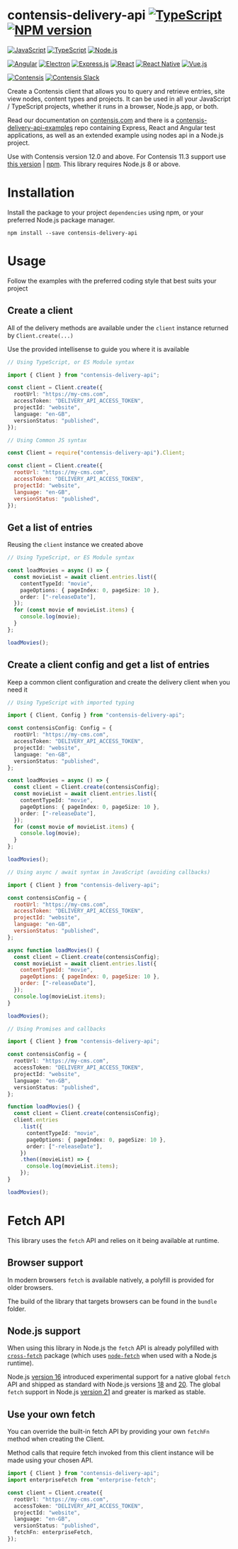 # contensis-delivery-api [![TypeScript](https://img.shields.io/badge/TypeScript-007ACC?style=flat&logo=typescript&logoColor=white)]() [![NPM version](https://img.shields.io/npm/v/contensis-delivery-api.svg?style=flat)](https://www.npmjs.com/package/contensis-delivery-api)

[![JavaScript](https://img.shields.io/badge/JavaScript-323330?style=for-the-badge&logo=javascript&logoColor=F7DF1E)]()
[![TypeScript](https://img.shields.io/badge/TypeScript-007ACC?style=for-the-badge&logo=typescript&logoColor=white)]()
[![Node.js](https://img.shields.io/badge/Node%20js-339933?style=for-the-badge&logo=nodedotjs&logoColor=white)]()

[![Angular](https://img.shields.io/badge/Angular-DD0031?style=for-the-badge&logo=angular&logoColor=white)](https://angular.dev/) [![Electron](https://img.shields.io/badge/Electron-2B2E3A?style=for-the-badge&logo=electron&logoColor=9FEAF9)](https://electronjs.org/) [![Express.js](https://img.shields.io/badge/Express%20js-000000?style=for-the-badge&logo=express&logoColor=white)](https://expressjs.com/) [![React](https://img.shields.io/badge/React-20232A?style=for-the-badge&logo=react&logoColor=61DAFB)](https://react.dev/) [![React Native](https://img.shields.io/badge/React_Native-20232A?style=for-the-badge&logo=react&logoColor=61DAFB)](https://reactnative.dev/) [![Vue.js](https://img.shields.io/badge/Vue%20js-35495E?style=for-the-badge&logo=vuedotjs&logoColor=4FC08D)](https://vuejs.org/)

[![Contensis](https://img.shields.io/badge/Contensis-00304d?style=for-the-badge)](https://www.contensis.com)
[![Contensis Slack](https://img.shields.io/badge/Slack-4A154B?style=for-the-badge&logo=slack&logoColor=white)](https://contensis.slack.com)

Create a Contensis client that allows you to query and retrieve entries, site view nodes, content types and projects. It can be used in all your JavaScript / TypeScript projects, whether it runs in a browser, Node.js app, or both.

Read our documentation on [contensis.com](https://www.contensis.com/help-and-docs/apis/delivery-js) and there is a [contensis-delivery-api-examples](https://github.com/contensis/contensis-delivery-api-examples) repo containing Express, React and Angular test applications, as well as an extended example using nodes api in a Node.js project.

Use with Contensis version 12.0 and above. For Contensis 11.3 support use [this version](https://github.com/contensis/contensis-delivery-api/tree/release/1.0) | [npm](https://www.npmjs.com/package/contensis-delivery-api/v/1.0.0). This library requires Node.js 8 or above.

# Installation

Install the package to your project `dependencies` using npm, or your preferred Node.js package manager.

```shell
npm install --save contensis-delivery-api
```

# Usage

Follow the examples with the preferred coding style that best suits your project

## Create a client

All of the delivery methods are available under the `client` instance returned by `Client.create(...)`

Use the provided intellisense to guide you where it is available

```typescript
// Using TypeScript, or ES Module syntax

import { Client } from "contensis-delivery-api";

const client = Client.create({
  rootUrl: "https://my-cms.com",
  accessToken: "DELIVERY_API_ACCESS_TOKEN",
  projectId: "website",
  language: "en-GB",
  versionStatus: "published",
});
```

```cjs
// Using Common JS syntax

const Client = require("contensis-delivery-api").Client;

const client = Client.create({
  rootUrl: "https://my-cms.com",
  accessToken: "DELIVERY_API_ACCESS_TOKEN",
  projectId: "website",
  language: "en-GB",
  versionStatus: "published",
});
```

## Get a list of entries

Reusing the `client` instance we created above

```typescript
// Using TypeScript, or ES Module syntax

const loadMovies = async () => {
  const movieList = await client.entries.list({
    contentTypeId: "movie",
    pageOptions: { pageIndex: 0, pageSize: 10 },
    order: ["-releaseDate"],
  });
  for (const movie of movieList.items) {
    console.log(movie);
  }
};

loadMovies();
```

## Create a client config and get a list of entries

Keep a common client configuration and create the delivery client when you need it

```typescript
// Using TypeScript with imported typing

import { Client, Config } from "contensis-delivery-api";

const contensisConfig: Config = {
  rootUrl: "https://my-cms.com",
  accessToken: "DELIVERY_API_ACCESS_TOKEN",
  projectId: "website",
  language: "en-GB",
  versionStatus: "published",
};

const loadMovies = async () => {
  const client = Client.create(contensisConfig);
  const movieList = await client.entries.list({
    contentTypeId: "movie",
    pageOptions: { pageIndex: 0, pageSize: 10 },
    order: ["-releaseDate"],
  });
  for (const movie of movieList.items) {
    console.log(movie);
  }
};

loadMovies();
```

```mjs
// Using async / await syntax in JavaScript (avoiding callbacks)

import { Client } from "contensis-delivery-api";

const contensisConfig = {
  rootUrl: "https://my-cms.com",
  accessToken: "DELIVERY_API_ACCESS_TOKEN",
  projectId: "website",
  language: "en-GB",
  versionStatus: "published",
};

async function loadMovies() {
  const client = Client.create(contensisConfig);
  const movieList = await client.entries.list({
    contentTypeId: "movie",
    pageOptions: { pageIndex: 0, pageSize: 10 },
    order: ["-releaseDate"],
  });
  console.log(movieList.items);
}

loadMovies();
```

```typescript
// Using Promises and callbacks

import { Client } from "contensis-delivery-api";

const contensisConfig = {
  rootUrl: "https://my-cms.com",
  accessToken: "DELIVERY_API_ACCESS_TOKEN",
  projectId: "website",
  language: "en-GB",
  versionStatus: "published",
};

function loadMovies() {
  const client = Client.create(contensisConfig);
  client.entries
    .list({
      contentTypeId: "movie",
      pageOptions: { pageIndex: 0, pageSize: 10 },
      order: ["-releaseDate"],
    })
    .then((movieList) => {
      console.log(movieList.items);
    });
}

loadMovies();
```

# Fetch API

This library uses the `fetch` API and relies on it being available at runtime.

## Browser support

In modern browsers `fetch` is available natively, a polyfill is provided for older browsers.

The build of the library that targets browsers can be found in the `bundle` folder.

## Node.js support

When using this library in Node.js the `fetch` API is already polyfilled with [`cross-fetch`](https://www.npmjs.com/package/cross-fetch) package (which uses [`node-fetch`](https://www.npmjs.com/package/node-fetch) when used with a Node.js runtime).

Node.js [version 16](https://nodejs.org/docs/latest-v16.x/api/globals.html#fetch) introduced experimental support for a native global `fetch` API and shipped as standard with Node.js versions [18](https://nodejs.org/docs/latest-v18.x/api/globals.html#fetch) and [20](https://nodejs.org/docs/latest-v20.x/api/globals.html#fetch). The global `fetch` support in Node.js [version 21](https://nodejs.org/docs/latest-v21.x/api/globals.html#fetch) and greater is marked as stable.

## Use your own fetch

You can override the built-in fetch API by providing your own `fetchFn` method when creating the Client.

Method calls that require fetch invoked from this client instance will be made using your chosen API.

```typescript
import { Client } from "contensis-delivery-api";
import enterpriseFetch from "enterprise-fetch";

const client = Client.create({
  rootUrl: "https://my-cms.com",
  accessToken: "DELIVERY_API_ACCESS_TOKEN",
  projectId: "website",
  language: "en-GB",
  versionStatus: "published",
  fetchFn: enterpriseFetch,
});
```

